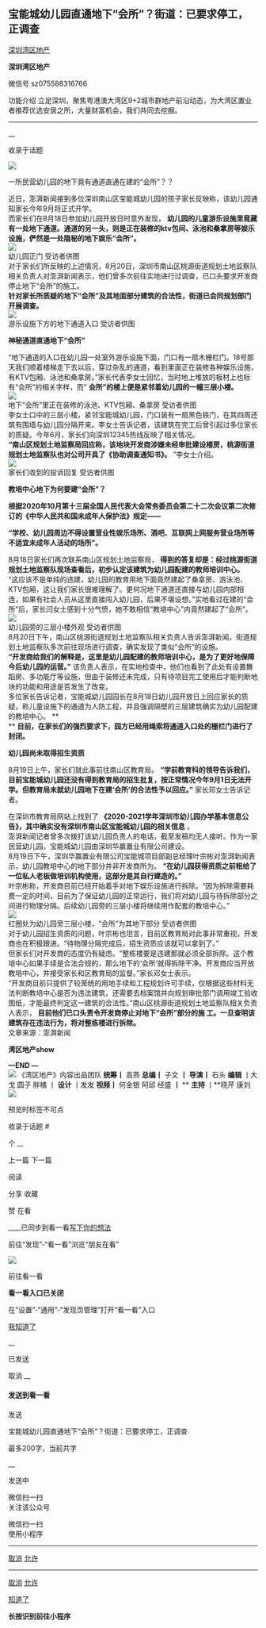 ##  宝能城幼儿园直通地下“会所”？街道：已要求停工，正调查

[ 深圳湾区地产 ](javascript:void\(0\);)

**深圳湾区地产** ![]()

微信号 sz075588316766

功能介绍 立足深圳，聚焦粤港澳大湾区9+2城市群地产前沿动态，为大湾区置业者推荐优选安居之所，大量财富机会，我们共同去挖掘。

____

__

收录于话题

![](https://gitee.com/fuli009/images/raw/master/public/20210824113421.png)

  
一所民营幼儿园的地下竟有通道直通在建的“会所”？？  
  
近日，澎湃新闻接到多位深圳南山区宝能城幼儿园的孩子家长反映称，该幼儿园通知家长今年9月将正式开学。  
而家长们在8月18日参加幼儿园开放日时意外发现，
**幼儿园的儿童游乐设施里竟藏有一处地下通道。通道的另一头，则是正在装修的ktv包间、泳池和桑拿房等娱乐设施，俨然是一处隐秘的地下娱乐“会所”。**  
![](https://gitee.com/fuli009/images/raw/master/public/20210824113435.png)  
幼儿园正门 受访者供图  
对于家长们所反映的上述情况，8月20日，深圳市南山区桃源街道规划土地监察队相关负责人对澎湃新闻表示，他们曾多次前往实地进行过调查，已口头要求开发商停止地下“会所”的施工。  
 **针对家长所质疑的地下“会所”及其地面部分建筑的合法性，街道已会同规划部门开展调查。**  
![](https://gitee.com/fuli009/images/raw/master/public/20210824113437.png)  
游乐设施下方的地下通道入口 受访者供图  

 **神秘通道直通地下“会所”**

  
“地下通道的入口在幼儿园一处室外游乐设施下面，门口有一扇木栅栏门。18号那天我们顺着楼梯走下去以后，穿过杂乱的通道，看到里面正在装修各种娱乐设施，有KTV包厢、泳池和桑拿房。”家长代表李女士回忆，当时地上堆放的板材上也标有“会所”的相关字样，而“
**会所”的楼上便是紧邻着幼儿园的一幢三层小楼。**  
![](https://gitee.com/fuli009/images/raw/master/public/20210824113438.png)  
地下“会所”里正在装修的泳池、KTV包厢、桑拿房 受访者供图  
李女士口中的三层小楼，紧邻宝能城幼儿园，门口装有一扇黑色铁门，在其四周还筑有围墙与幼儿园分隔开来。李女士告诉记者，该建筑在完工后曾引起过多位家长的质疑。今年6月，家长们向深圳12345热线反映了相关情况。  
 **“南山区规划土地监察局回应称，该地块开发商涉嫌未经审批建设楼房，桃源街道规划土地监察队也对公司开具了《协助调查通知书》。** ”李女士介绍。  
![](https://gitee.com/fuli009/images/raw/master/public/20210824113439.png)  
家长们收到的投诉回复 受访者供图  

 **教培中心地下为何要建“会所”？**

  

 **根据2020年10月第十三届全国人民代表大会常务委员会第二十二次会议第二次修订的《中华人民共和国未成年人保护法》规定——**

  

 **“学校、幼儿园周边不得设置营业性娱乐场所、酒吧、互联网上网服务营业场所等不适宜未成年人活动的场所”。**

  
8月18日家长们再次联系南山区规划土地监察局， **得到的答复却是：经过桃源街道规划土地监察队现场查看后，初步认定该建筑为幼儿园配建的教师培训中心。**  
“这应该不是单纯的违建，幼儿园的教育用地下面竟然建起了桑拿房、游泳池、KTV包厢，这让我们家长很难理解了。更何况地下通道还直接与幼儿园内部相连，如果有社会人员从这里直接闯入幼儿园，后果不堪设想。”实地看过在建的“会所”后，家长闫女士感到十分气愤，她不敢相信“教培中心”内竟然建起了“会所”。  
![](https://gitee.com/fuli009/images/raw/master/public/20210824113440.png)  
幼儿园旁的三层小楼外观 受访者供图  
8月20日下午，南山区桃源街道规划土地监察队相关负责人告诉澎湃新闻，街道规划土地监察队多次前往现场进行调查，确实发现了类似“会所”的设施。  
 **“开发商给我们的解释是，这里是幼儿园配建的教师培训中心，是为了更好地保障今后幼儿园的运营。”**
该负责人表示，在实地检查中，他们也看到了此处有设置舞蹈房、多功能厅等设施，但由于装修还未完成，只有待项目完工使用后才能判断地块的功能和用途是否发生了改变。  
多位家长告诉记者，宝能城幼儿园园长在8月18日幼儿园开放日上回应家长的质疑，称儿童设施下的通道为人防工程，并且强调隔壁的三层建筑确实为幼儿园配建的教培中心。
**  
** **目前，在家长们的强烈要求下，园方已经用绳索将通道入口处的栅栏门进行了封闭。**  

 **幼儿园尚未取得招生资质**

  
8月19日上午，家长们就此事前往南山区教育局。
**“学前教育科的领导告诉我们，目前宝能城幼儿园还没有得到教育局的招生批复，按正常情况今年9月1日无法开学。但教育局未就幼儿园地下在建‘会所’的合法性予以回应。”**
家长邓女士告诉记者。

  
在深圳市教育局网站上找到了 **《2020-2021学年深圳市幼儿园办学基本信息公告》，其中确实没有深圳市南山区宝能城幼儿园的相关信息** 。  
澎湃新闻记者曾多次拨打该幼儿园负责人的电话，截至发稿均无人接听。作为一家民营幼儿园，宝能城幼儿园由深圳华赢置业有限公司建设。  
8月19日下午，深圳华赢置业有限公司宝能城项目部副总经理叶宗彬对澎湃新闻表示，幼儿园教培中心的地下部分并非开发商所为。
**“在幼儿园获得资质之前租给了一位私人老板做培训机构使用，这部分是其自行建造的。”**  
叶宗彬称，开发商目前已经开始着手对地下娱乐设施进行拆除。“因为拆除需要耗费一定的时间，目前为了保证幼儿园的正常运行，我们将对幼儿园与待拆除部分之间进行物理分隔。后续幼儿园旁的三层小楼将继续用作配套的教培中心。”  
![](https://gitee.com/fuli009/images/raw/master/public/20210824113442.png)  
红圈处为幼儿园旁三层小楼，“会所”为其地下部分 受访者供图  
对于幼儿园招生资质的问题，叶宗彬也坦言，目前区教育局对此事非常重视，开发商也在积极跟进。“待物理分隔完成后，招生资质应该就可以拿到了。”  
但家长们对开发商的态度仍有疑虑。“整栋楼要是违建那就必须全部拆除。这个教培中心如果手续是合法合规的，那么地下的‘会所’就得拆除干净。开发商应当开放教培中心，并接受家长和区教育局的监督。”家长邓女士表示。  
“开发商目前只提供了较笼统的用地手续和工程规划许可手续，仅根据这些材料无法判断教培中心是否为违法建筑，还需要去档案馆并向规划审批部门调用竣工验收图纸，才能最终判定这一建筑的合法性。”南山区桃源街道规划土地监察队相关负责人表示，
**目前他们已口头责令开发商停止对地下“会所”部分的施 工。一旦查明该建筑存在违法行为，将对整栋楼进行拆除。**  
文章来源：澎湃新闻  

 **湾区地产show**

  

 **—END **—****  
![](https://gitee.com/fuli009/images/raw/master/public/20210824113443.png)
《湾区地产》内容出品团队 **统筹丨** 高燕   **总编丨** 子文   **丨** **导演丨** 石头 **编辑** 丨大戈   圆子  胖橘 丨
**设计** 丨发发 **视频丨** 何金银  阿邱  经盛 **丨** ** **主持** 丨**晓芹  康刘  
![](https://gitee.com/fuli009/images/raw/master/public/20210824113444.png)

预览时标签不可点

收录于话题 #

个 __

上一篇 下一篇

阅读

分享 收藏

赞 在看

____已同步到看一看[写下你的想法](javascript:;)

前往“发现”-“看一看”浏览“朋友在看”

![](//res.wx.qq.com/mmbizwap/zh_CN/htmledition/images/pic/appmsg/pic_like_comment55871f.png)

前往看一看

**看一看入口已关闭**

在“设置”-“通用”-“发现页管理”打开“看一看”入口

[我知道了](javascript:;)

__

已发送

取消 __

####  发送到看一看

发送

宝能城幼儿园直通地下“会所”？街道：已要求停工，正调查

最多200字，当前共字

__

发送中

微信扫一扫  
关注该公众号

微信扫一扫  
使用小程序

****

[取消](javascript:void\(0\);) [允许](javascript:void\(0\);)

****

[取消](javascript:void\(0\);) [允许](javascript:void\(0\);)

[知道了](javascript:;)

**长按识别前往小程序**

![]()

